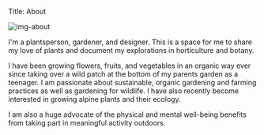 Title: About

![img-about](../images/me.jpg)

I'm a plantsperson, gardener, and designer. This is a space for me to share my
love of plants and document my explorations in horticulture and botany.

I have been growing flowers, fruits, and vegetables in an organic way ever since
taking over a wild patch at the bottom of my parents garden as a teenager. I am
passionate about sustainable, organic gardening and farming practices as well
as gardening for wildlife. I have also recently become interested in growing 
alpine plants and their ecology.

I am also a huge advocate of the physical and mental well-being benefits from
taking part in meaningful activity outdoors.
